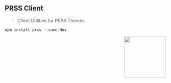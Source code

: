 <p>
  <h2>PRSS Client</h2>
  <blockquote>Client Utilities for PRSS Themes</blockquote>
</p>

```
npm install prss --save-dev
```

<div align="right">
  <p><a href="https://prss.io"><img src="https://i.imgur.com/5OQD7eL.png" width="130" /></a></p>
</div>
